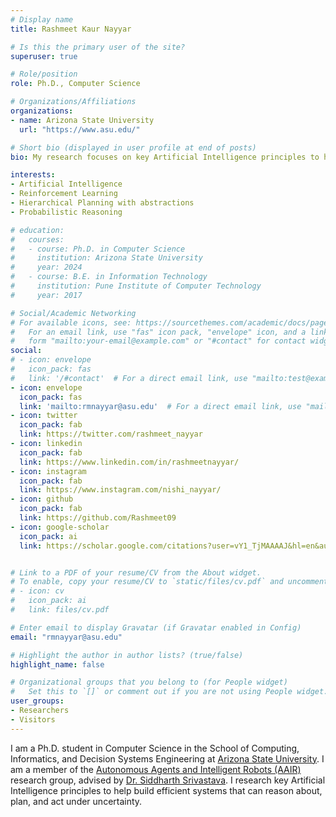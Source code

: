 ```yaml
---
# Display name
title: Rashmeet Kaur Nayyar

# Is this the primary user of the site?
superuser: true

# Role/position
role: Ph.D., Computer Science

# Organizations/Affiliations
organizations:
- name: Arizona State University
  url: "https://www.asu.edu/"

# Short bio (displayed in user profile at end of posts)
bio: My research focuses on key Artificial Intelligence principles to help build efficient systems that can reason about, plan, and act under uncertainty.

interests:
- Artificial Intelligence
- Reinforcement Learning
- Hierarchical Planning with abstractions
- Probabilistic Reasoning

# education:
#   courses:
#   - course: Ph.D. in Computer Science
#     institution: Arizona State University
#     year: 2024
#   - course: B.E. in Information Technology
#     institution: Pune Institute of Computer Technology
#     year: 2017

# Social/Academic Networking
# For available icons, see: https://sourcethemes.com/academic/docs/page-builder/#icons
#   For an email link, use "fas" icon pack, "envelope" icon, and a link in the
#   form "mailto:your-email@example.com" or "#contact" for contact widget.
social:
# - icon: envelope
#   icon_pack: fas
#   link: '/#contact'  # For a direct email link, use "mailto:test@example.org".
- icon: envelope
  icon_pack: fas
  link: 'mailto:rmnayyar@asu.edu'  # For a direct email link, use "mailto:test@example.org".
- icon: twitter
  icon_pack: fab
  link: https://twitter.com/rashmeet_nayyar
- icon: linkedin
  icon_pack: fab
  link: https://www.linkedin.com/in/rashmeetnayyar/
- icon: instagram
  icon_pack: fab
  link: https://www.instagram.com/nishi_nayyar/
- icon: github
  icon_pack: fab
  link: https://github.com/Rashmeet09
- icon: google-scholar
  icon_pack: ai
  link: https://scholar.google.com/citations?user=vY1_TjMAAAAJ&hl=en&authuser=2


# Link to a PDF of your resume/CV from the About widget.
# To enable, copy your resume/CV to `static/files/cv.pdf` and uncomment the lines below.
# - icon: cv
#   icon_pack: ai
#   link: files/cv.pdf

# Enter email to display Gravatar (if Gravatar enabled in Config)
email: "rmnayyar@asu.edu"

# Highlight the author in author lists? (true/false)
highlight_name: false

# Organizational groups that you belong to (for People widget)
#   Set this to `[]` or comment out if you are not using People widget.
user_groups:
- Researchers
- Visitors
---
```


I am a Ph.D. student in Computer Science in the School of Computing, Informatics, and Decision Systems Engineering at [Arizona State University](https://www.asu.edu/). I am a member of the [Autonomous Agents and Intelligent Robots (AAIR)](https://aair-lab.github.io/) research group, advised by [Dr. Siddharth Srivastava](https://www.public.asu.edu/~ssriva43/). I research key Artificial Intelligence principles to help build efficient systems that can reason about, plan, and act under uncertainty.

